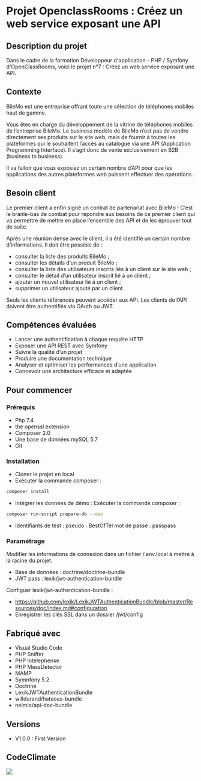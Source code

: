 # Projet OpenclassRooms : Créez un web service exposant une API

## Description du projet

Dans le cadre de la formation Développeur d'application - PHP / Symfony d'OpenClassRooms, voici le projet n°7 : Créez un web service exposant une API.

## Contexte
BileMo est une entreprise offrant toute une sélection de téléphones mobiles haut de gamme.

Vous êtes en charge du développement de la vitrine de téléphones mobiles de l’entreprise BileMo. 
Le business modèle de BileMo n’est pas de vendre directement ses produits sur le site web, mais de fournir à toutes les plateformes qui le souhaitent l’accès au catalogue via une API (Application Programming Interface).
Il s’agit donc de vente exclusivement en B2B (business to business).

Il va falloir que vous exposiez un certain nombre d’API pour que les applications des autres plateformes web puissent effectuer des opérations.

## Besoin client
Le premier client a enfin signé un contrat de partenariat avec BileMo ! 
C’est le branle-bas de combat pour répondre aux besoins de ce premier client qui va permettre de mettre en place l’ensemble des API et de les éprouver tout de suite.

Après une réunion dense avec le client, il a été identifié un certain nombre d’informations. Il doit être possible de :

- consulter la liste des produits BileMo ;
- consulter les détails d’un produit BileMo ;
- consulter la liste des utilisateurs inscrits liés à un client sur le site web ;
- consulter le détail d’un utilisateur inscrit lié à un client ;
- ajouter un nouvel utilisateur lié à un client ;
- supprimer un utilisateur ajouté par un client.

Seuls les clients référencés peuvent accéder aux API. 
Les clients de l’API doivent être authentifiés via OAuth ou JWT.

## Compétences évaluées

- Lancer une authentification à chaque requête HTTP
- Exposer une API REST avec Symfony
- Suivre la qualité d’un projet
- Produire une documentation technique
- Analyser et optimiser les performances d’une application
- Concevoir une architecture efficace et adaptée

## Pour commencer

### Prérequis

- Php 7.4
- the openssl extension
- Composer 2.0
- Une base de données mySQL 5.7
- Git

### Installation

- Cloner le projet en local
- Exécuter la commande composer :
```bash
composer install
```
- Intégrer les données de démo : Exécuter la commande composer : 
```bash
composer run-script prepare-db --dev
```
- Identifiants de test :
pseudo : BestOfTel 
mot de passe : passpass


### Paramétrage

Modifier les informations de connexion dans un fichier /.env.local à mettre à la racine du projet.
- Base de données : doctrine/doctrine-bundle
- JWT pass : lexik/jwt-authentication-bundle

Configuer lexik/jwt-authentication-bundle :
- https://github.com/lexik/LexikJWTAuthenticationBundle/blob/master/Resources/doc/index.md#configuration
- Enregistrer les clés SSL dans un dossier /jwt/config

## Fabriqué avec

* Visual Studio Code
* PHP Sniffer
* PHP Intelephense
* PHP MessDetector
* MAMP
* Symnfony 5.2
* Doctrine
* LexikJWTAuthenticationBundle
* willdurand/hateoas-bundle
* nelmio/api-doc-bundle


## Versions
- V1.0.0 : First Version


## CodeClimate
<a href="https://codeclimate.com/github/Toasted201/OpenClassroom_P07/maintainability"><img src="https://api.codeclimate.com/v1/badges/f727388fb710c5a579ce/maintainability" /></a>

